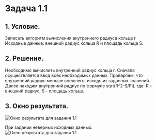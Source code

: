 # Задача 1.1

## 1. Условие.
Записать алгоритм вычисления внутреннего радиуса кольца r. Исходные данные: внешний радиус кольца R и площадь кольца S.

## 2. Решение.
Необходимо вычислить внутренний радиус кольца r. Сначала осуществляется ввод всех необходимых данных. Проверяем, что внутренний радиус меньше внешнего, исходя из заданных значений. Далее находим внутренний радиус  по формуле sqrt(R^2-S/Pi), где:
R - внешний радиус, S - площадь кольца.

## 3. Окно результата.
![Окно результата для задания 1.1](https://pp.vk.me/c625825/v625825356/41c1d/Pjn1225ERAA.jpg)

При задании неверных исходных данных:
![Окно результата для задания 1.1](https://pp.vk.me/c625825/v625825356/41c29/NN7SW2iPZ90.jpg)
